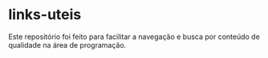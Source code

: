 # links-uteis
Este repositório foi feito para facilitar a navegação e busca por conteúdo de qualidade na área de programação.
